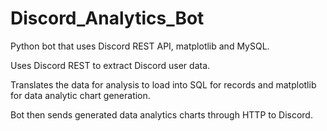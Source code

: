 # Discord_Analytics_Bot
Python bot that uses Discord REST API, matplotlib and MySQL.

Uses Discord REST to extract Discord user data. 

Translates the data for analysis to load into SQL for records and matplotlib for data analytic chart generation. 

Bot then sends generated data analytics charts through HTTP to Discord.
